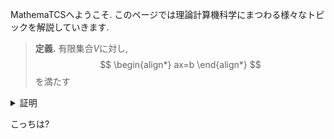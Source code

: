 MathemaTCSへようこそ. このページでは理論計算機科学にまつわる様々なトピックを解説していきます.

> **定義.**
> 有限集合$V$に対し,
> $$
\begin{align*}
  ax=b
\end{align*}
> $$
> を満たす

<details>
  <summary style="display: list-item">証明</summary>

  $ax=b$なのでこれならいけるかも分からん.
  マークダウンも使える?
  **わからん**

  > hoge
  > $Ax$

  よって
  $$
  \begin{align*}
    ax &= b \\
    &= c
  \end{align*}
  $$

</details>

こっちは?